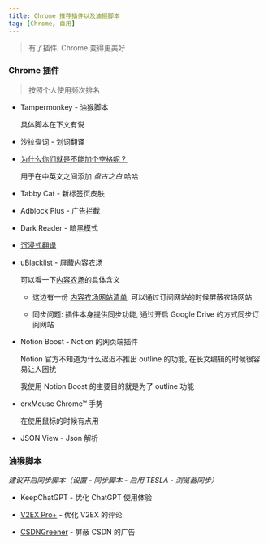 ```yaml
---
title: Chrome 推荐插件以及油猴脚本
tag: [Chrome, 自用]
---
```


> 有了插件, Chrome 变得更美好

### Chrome 插件

> 按照个人使用频次排名

- Tampermonkey - 油猴脚本

  具体脚本在下文有说

- 沙拉查词 - 划词翻译

- [为什么你们就是不能加个空格呢？][]

  用于在中英文之间添加 _盘古之白_ 哈哈

- Tabby Cat - 新标签页皮肤

- Adblock Plus - 广告拦截

- Dark Reader - 暗黑模式

- [沉浸式翻译][]

- uBlacklist - 屏蔽内容农场

  可以看一下[内容农场](https://zh.wikipedia.org/zh-hans/%E5%85%A7%E5%AE%B9%E8%BE%B2%E5%A0%B4)的具体含义

  - 这边有一份 [内容农场网站清单](https://github.com/wdmpa/content-farm-list), 可以通过订阅网站的时候屏蔽农场网站

  - 同步问题: 插件本身提供同步功能, 通过开启 Google Drive 的方式同步订阅网站

- Notion Boost - Notion 的网页端插件

  Notion 官方不知道为什么迟迟不推出 outline 的功能, 在长文编辑的时候很容易让人困扰

  我使用 Notion Boost 的主要目的就是为了 outline 功能

- crxMouse Chrome™ 手势

  在使用鼠标的时候有点用

- JSON View - Json 解析

### 油猴脚本

_建议开启同步脚本（设置 - 同步脚本 - 启用 TESLA - 浏览器同步）_

- KeepChatGPT - 优化 ChatGPT 使用体验

- [V2EX Pro+][] - 优化 V2EX 的评论

- [CSDNGreener][] - 屏蔽 CSDN 的广告

​​<!-- 下面是引用式链接-->

[沉浸式翻译]: https://chrome.google.com/webstore/detail/immersive-translate/bpoadfkcbjbfhfodiogcnhhhpibjhbnh

[为什么你们就是不能加个空格呢？]: https://chrome.google.com/webstore/detail/%E7%82%BA%E4%BB%80%E9%BA%BC%E4%BD%A0%E5%80%91%E5%B0%B1%E6%98%AF%E4%B8%8D%E8%83%BD%E5%8A%A0%E5%80%8B%E7%A9%BA%E6%A0%BC%E5%91%A2%EF%BC%9F/paphcfdffjnbcgkokihcdjliihicmbpd

[CSDNGreener]: https://github.com/adlered/CSDNGreener

[V2EX Pro+]: https://greasyfork.org/zh-CN/scripts/456044-v2ex-pro

[内容农场]: https://github.com/wdmpa/content-farm-list

